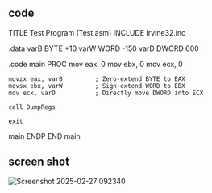 ## code 
TITLE Test Program (Test.asm)
INCLUDE Irvine32.inc

.data
varB BYTE +10
varW WORD -150
varD DWORD 600

.code
main PROC
    mov eax, 0
    mov ebx, 0
    mov ecx, 0

    movzx eax, varB         ; Zero-extend BYTE to EAX
    movsx ebx, varW         ; Sign-extend WORD to EBX
    mov ecx, varD           ; Directly move DWORD into ECX

    call DumpRegs           

    exit
main ENDP
END main


## screen shot 

![Screenshot 2025-02-27 092340](https://github.com/user-attachments/assets/c15efb3b-da0c-4b74-b09a-e0292da364b4)
